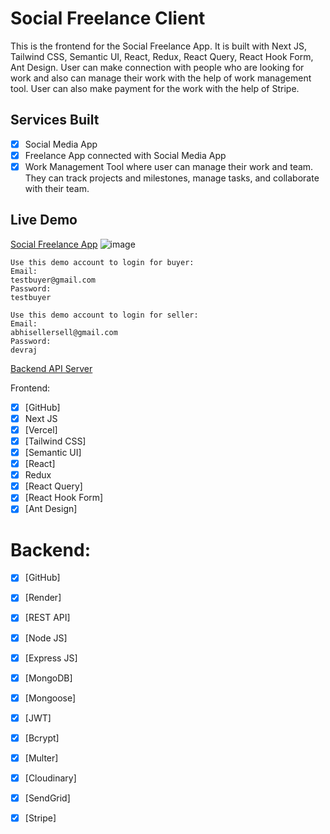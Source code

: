# Social Freelance Client
This is the frontend for the Social Freelance App. It is built with Next JS, Tailwind CSS, Semantic UI, React, Redux, React Query, React Hook Form, Ant Design. User can make connection with people who are looking for work and also can manage their work with the help of work management tool. User can also make payment for the work with the help of Stripe.

## Services Built
- [x] Social Media App
- [x] Freelance App connected with Social Media App
- [x] Work Management Tool where user can manage their work and team. They can track projects and milestones, manage tasks, and collaborate with their team.

## Live Demo
[Social Freelance App](https://social-freelance-client.vercel.app/demo)
![image](https://github.com/devraj4522/social-freelancer-service/assets/55313450/d7acb647-f1b5-4ccf-98df-6737758e8fdd)

```
Use this demo account to login for buyer:
Email:
testbuyer@gmail.com
Password:
testbuyer

Use this demo account to login for seller:
Email:
abhisellersell@gmail.com
Password:
devraj
```
[Backend API Server](https://freelance-api-e05a.onrender.com/)


Frontend:
- [x] [GitHub]
- [x] Next JS
- [x] [Vercel]
- [x] [Tailwind CSS]
- [x] [Semantic UI]
- [x] [React]
- [X] Redux
- [x] [React Query]
- [x] [React Hook Form]
- [x] [Ant Design]

# Backend:
- [x] [GitHub]
- [x] [Render]
- [x] [REST API]
- [x] [Node JS]
- [x] [Express JS]
- [x] [MongoDB]
- [x] [Mongoose]
- [x] [JWT]
- [x] [Bcrypt]
- [x] [Multer]
- [x] [Cloudinary]
- [x] [SendGrid]
- [x] [Stripe]

